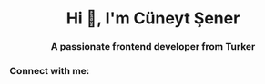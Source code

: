 <h1 align="center">Hi 👋, I'm Cüneyt Şener</h1>
<h3 align="center">A passionate frontend developer from Turker</h3>

<h3 align="left">Connect with me:</h3>
<p align="left">
</p>
